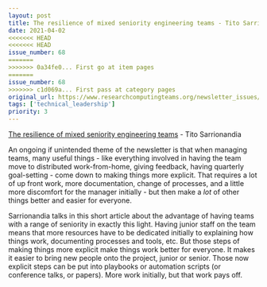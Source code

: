 ```yaml
---
layout: post
title: The resilience of mixed seniority engineering teams - Tito Sarrionandia
date: 2021-04-02
<<<<<<< HEAD
<<<<<<< HEAD
issue_number: 68
=======
>>>>>>> 0a34fe0... First go at item pages
=======
issue_number: 68
>>>>>>> c1d069a... First pass at category pages
original_url: https://www.researchcomputingteams.org/newsletter_issues/0068
tags: ['technical_leadership']
priority: 3
---
```


<!-- markdownlint-disable MD033 -->
<!-- markdownlint-disable MD041 -->
<!-- markdownlint-disable MD049 -->

[The resilience of mixed seniority engineering teams](https://rbs-tito.medium.com/the-resilience-of-mixed-seniority-engineering-teams-eacb98f185d1) - Tito Sarrionandia

An ongoing if unintended theme of the newsletter is that when managing teams, many useful things - like everything involved in having the team move to distributed work-from-home, giving feedback, having quarterly goal-setting  - come down to making things more explicit.  That requires a lot of up front work, more documentation, change of processes, and a little more discomfort for the manager initially - but then make a *lot* of other things better and easier for everyone.

Sarrionandia talks in this short article about the advantage of having teams with a range of seniority in exactly this light.  Having junior staff on the team means that more resources have to be dedicated initially to explaining how things work, documenting processes and tools, etc.  But those steps of making things more explicit make things work better for everyone.  It makes it easier to bring new people onto the project, junior or senior.  Those now explicit steps can be put into playbooks or automation scripts (or conference talks, or papers).  More work initially, but that work pays off.